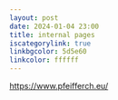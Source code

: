 ```yaml
---
layout: post
date: 2024-01-04 23:00
title: internal pages 
iscategorylink: true
linkbgcolor: 5d5e60
linkcolor: ffffff
---
```

https://www.pfeifferch.eu/

